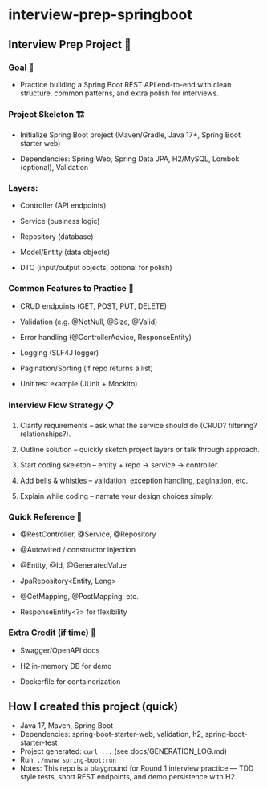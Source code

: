 # interview-prep-springboot

## Interview Prep Project 📘 
### Goal 🎯

- Practice building a Spring Boot REST API end-to-end with clean structure, common patterns, and extra polish for interviews.

### Project Skeleton 🏗️ 

- Initialize Spring Boot project (Maven/Gradle, Java 17+, Spring Boot starter web)

- Dependencies: Spring Web, Spring Data JPA, H2/MySQL, Lombok (optional), Validation

### Layers:

- Controller (API endpoints)

- Service (business logic)

- Repository (database)

- Model/Entity (data objects)

- DTO (input/output objects, optional for polish)

### Common Features to Practice 🔑

- CRUD endpoints (GET, POST, PUT, DELETE)

- Validation (e.g. @NotNull, @Size, @Valid)

- Error handling (@ControllerAdvice, ResponseEntity)

- Logging (SLF4J logger)

- Pagination/Sorting (if repo returns a list)

- Unit test example (JUnit + Mockito)

### Interview Flow Strategy 📋

1. Clarify requirements – ask what the service should do (CRUD? filtering? relationships?).

2. Outline solution – quickly sketch project layers or talk through approach.

3. Start coding skeleton – entity + repo → service → controller.

4. Add bells & whistles – validation, exception handling, pagination, etc.

5. Explain while coding – narrate your design choices simply.

### Quick Reference 📝

- @RestController, @Service, @Repository

- @Autowired / constructor injection

- @Entity, @Id, @GeneratedValue

- JpaRepository<Entity, Long>

- @GetMapping, @PostMapping, etc.

- ResponseEntity<?> for flexibility

### Extra Credit (if time) 🚀

- Swagger/OpenAPI docs

- H2 in-memory DB for demo

- Dockerfile for containerization

## How I created this project (quick)
- Java 17, Maven, Spring Boot
- Dependencies: spring-boot-starter-web, validation, h2, spring-boot-starter-test
- Project generated: `curl ...` (see docs/GENERATION_LOG.md)
- Run: `./mvnw spring-boot:run`
- Notes: This repo is a playground for Round 1 interview practice — TDD style tests, short REST endpoints, and demo persistence with H2.
